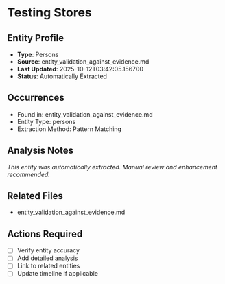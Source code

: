 # Testing Stores

## Entity Profile
- **Type**: Persons
- **Source**: entity_validation_against_evidence.md
- **Last Updated**: 2025-10-12T03:42:05.156700
- **Status**: Automatically Extracted

## Occurrences
- Found in: entity_validation_against_evidence.md
- Entity Type: persons
- Extraction Method: Pattern Matching

## Analysis Notes
*This entity was automatically extracted. Manual review and enhancement recommended.*

## Related Files
- entity_validation_against_evidence.md

## Actions Required
- [ ] Verify entity accuracy
- [ ] Add detailed analysis
- [ ] Link to related entities
- [ ] Update timeline if applicable
